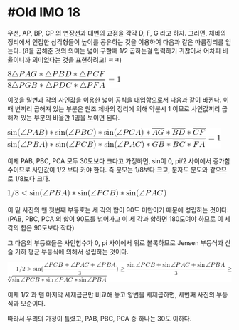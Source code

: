 # #Old IMO 18 #

우선, AP, BP, CP 의 연장선과 대변의 교점을 각각 D, F, G 라고 하자. 그러면, 체바의 정리에서 인접한 삼각형들이 높이를 공유하는 것을 이용하여
다음과 같은 따름정리를 얻는다. (8을 곱해준 것의 의미는 넓이 구할때 1/2 곱하는걸 입력하기 귀찮아서 어차피 비율이니까 의미없다는 것을 표현하려고! ㅋㅋ)

![1](/woorim/imgs/45_1.gif)

이것을 밑변과 각의 사인값을 이용한 넓이 공식을 대입함으로서 다음과 같이 바뀐다. 이때 변끼리 곱해져 있는 부분은 원조 체바의 정리에 의해 약분시 1
이므로 사인값끼리 곱해져 있는 부분의 비율만 1임을 보이면 된다.

![2](/woorim/imgs/45_2.gif)

이제 PAB, PBC, PCA 모두 30도보다 크다고 가정하면, sin이 0, pi/2 사이에서 증가함수이므로 사인값이 1/2 보다 커야 한다. 즉 분모는 1/8보다 크고,
분자도 분모와 같으므로 1/8보다 크다.

![3](/woorim/imgs/45_3.gif)

이 밑 사진의 맨 첫번째 부등호는 세 각의 합이 90도 미만이기 때문에 성립하는 것이다. (PAB, PBC, PCA 의 합이 90도를 넘어가고 이 세 각과 합하면 180도여야
하므로 이 세 각의 합은 90도보다 작다)

그 다음의 부등호들은 사인함수가 0, pi 사이에서 위로 볼록하므로 Jensen 부등식과 산술 기하 평균 부등식에 의해서 성립하는 것이다.

![4](/woorim/imgs/45_4.gif)

이제 1/2 과 맨 마지막 세제곱근만 비교해 놓고 양변을 세제곱하면, 세번째 사진의 부등식과 모순이다.

따라서 우리의 가정이 틀렸고, PAB, PBC, PCA 중 하나는 30도 이하다.
